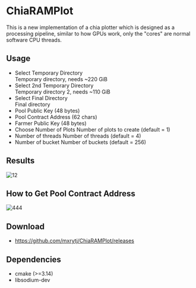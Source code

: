 # ChiaRAMPlot
This is a new implementation of a chia plotter which is designed as a processing pipeline, similar to how GPUs work, only the "cores" are normal software CPU threads.
## Usage

  * Select Temporary Directory   
    Temporary directory, needs ~220 GiB
  * Select 2nd Temporary Directory   
    Temporary directory 2, needs ~110 GiB
  * Select Final Directory  
    Final directory
  * Pool Public Key (48 bytes)
  * Pool Contract Address (62 chars)
  * Farmer Public Key (48 bytes)
  * Choose Number of Plots
    Number of plots to create (default = 1)
  * Number of threads
    Number of threads (default = 4)
  * Number of bucket 
    Number of buckets (default = 256)
 
## Results
![12](https://user-images.githubusercontent.com/86047703/126137558-26dc7f57-5ec2-4eeb-a29b-7d004be50fe2.PNG)
## How to Get Pool Contract Address
![444](https://user-images.githubusercontent.com/86047703/126137755-6c99eb09-4285-4fc7-834a-88db395c7e58.PNG)


## Download
   * https://github.com/mxrytj/ChiaRAMPlot/releases
 
## Dependencies
* cmake (>=3.14)
* libsodium-dev
